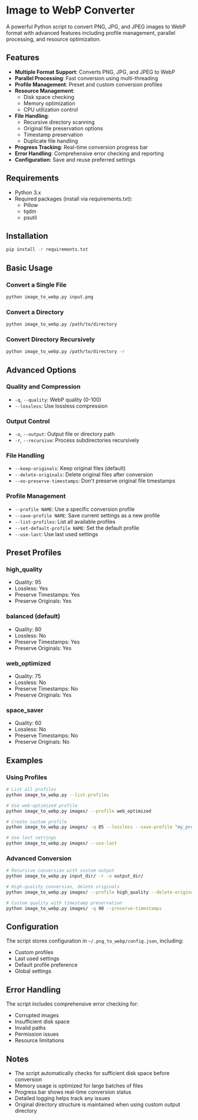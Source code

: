 # Image to WebP Converter

A powerful Python script to convert PNG, JPG, and JPEG images to WebP format with advanced features including profile management, parallel processing, and resource optimization.

## Features

- **Multiple Format Support**: Converts PNG, JPG, and JPEG to WebP
- **Parallel Processing**: Fast conversion using multi-threading
- **Profile Management**: Preset and custom conversion profiles
- **Resource Management**:
  - Disk space checking
  - Memory optimization
  - CPU utilization control
- **File Handling**:
  - Recursive directory scanning
  - Original file preservation options
  - Timestamp preservation
  - Duplicate file handling
- **Progress Tracking**: Real-time conversion progress bar
- **Error Handling**: Comprehensive error checking and reporting
- **Configuration**: Save and reuse preferred settings

## Requirements
- Python 3.x
- Required packages (install via requirements.txt):
  - Pillow
  - tqdm
  - psutil

## Installation
```bash
pip install -r requirements.txt
```

## Basic Usage

### Convert a Single File
```bash
python image_to_webp.py input.png
```

### Convert a Directory
```bash
python image_to_webp.py /path/to/directory
```

### Convert Directory Recursively
```bash
python image_to_webp.py /path/to/directory -r
```

## Advanced Options

### Quality and Compression
- `-q`, `--quality`: WebP quality (0-100)
- `--lossless`: Use lossless compression

### Output Control
- `-o`, `--output`: Output file or directory path
- `-r`, `--recursive`: Process subdirectories recursively

### File Handling
- `--keep-originals`: Keep original files (default)
- `--delete-originals`: Delete original files after conversion
- `--no-preserve-timestamps`: Don't preserve original file timestamps

### Profile Management
- `--profile NAME`: Use a specific conversion profile
- `--save-profile NAME`: Save current settings as a new profile
- `--list-profiles`: List all available profiles
- `--set-default-profile NAME`: Set the default profile
- `--use-last`: Use last used settings

## Preset Profiles

### high_quality
- Quality: 95
- Lossless: Yes
- Preserve Timestamps: Yes
- Preserve Originals: Yes

### balanced (default)
- Quality: 80
- Lossless: No
- Preserve Timestamps: Yes
- Preserve Originals: Yes

### web_optimized
- Quality: 75
- Lossless: No
- Preserve Timestamps: No
- Preserve Originals: Yes

### space_saver
- Quality: 60
- Lossless: No
- Preserve Timestamps: No
- Preserve Originals: No

## Examples

### Using Profiles
```bash
# List all profiles
python image_to_webp.py --list-profiles

# Use web-optimized profile
python image_to_webp.py images/ --profile web_optimized

# Create custom profile
python image_to_webp.py images/ -q 85 --lossless --save-profile "my_profile"

# Use last settings
python image_to_webp.py images/ --use-last
```

### Advanced Conversion
```bash
# Recursive conversion with custom output
python image_to_webp.py input_dir/ -r -o output_dir/

# High-quality conversion, delete originals
python image_to_webp.py images/ --profile high_quality --delete-originals

# Custom quality with timestamp preservation
python image_to_webp.py images/ -q 90 --preserve-timestamps
```

## Configuration

The script stores configuration in `~/.png_to_webp/config.json`, including:
- Custom profiles
- Last used settings
- Default profile preference
- Global settings

## Error Handling

The script includes comprehensive error checking for:
- Corrupted images
- Insufficient disk space
- Invalid paths
- Permission issues
- Resource limitations

## Notes

- The script automatically checks for sufficient disk space before conversion
- Memory usage is optimized for large batches of files
- Progress bar shows real-time conversion status
- Detailed logging helps track any issues
- Original directory structure is maintained when using custom output directory
